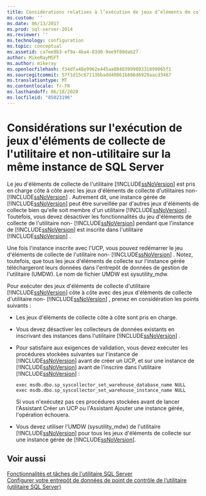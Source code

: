 ```yaml
---
title: Considérations relatives à l’exécution de jeux d’éléments de collecte de l’utilitaire et non-utilitaire sur la même instance de SQL Server | Microsoft Docs
ms.custom: ''
ms.date: 06/13/2017
ms.prod: sql-server-2014
ms.reviewer: ''
ms.technology: configuration
ms.topic: conceptual
ms.assetid: ca7ee9b3-ef9a-4ba4-83d0-9ee9f80dab27
author: MikeRayMSFT
ms.author: mikeray
ms.openlocfilehash: f34dfa48e9962e445aa8848399980331899065f1
ms.sourcegitcommit: 57f1d15c67113bbadd40861b886d6929aacd3467
ms.translationtype: MT
ms.contentlocale: fr-FR
ms.lasthandoff: 06/18/2020
ms.locfileid: "85023196"
---
```

# <a name="considerations-for-running-utility-and-non-utility-collection-sets-on-the-same-instance-of-sql-server"></a>Considérations sur l'exécution de jeux d'éléments de collecte de l'utilitaire et non-utilitaire sur la même instance de SQL Server
  Le jeu d'éléments de collecte de l'utilitaire [!INCLUDE[ssNoVersion](../../includes/ssnoversion-md.md)] est pris en charge côte à côte avec les jeux d'éléments de collecte d'utilitaires non- [!INCLUDE[ssNoVersion](../../includes/ssnoversion-md.md)] . Autrement dit, une instance gérée de [!INCLUDE[ssNoVersion](../../includes/ssnoversion-md.md)] peut être surveillée par d'autres jeux d'éléments de collecte bien qu'elle soit membre d'un utilitaire [!INCLUDE[ssNoVersion](../../includes/ssnoversion-md.md)] . Toutefois, vous devez désactiver les fonctionnalités du jeu d'éléments de collecte de l'utilitaire non- [!INCLUDE[ssNoVersion](../../includes/ssnoversion-md.md)] pendant que l'instance de [!INCLUDE[ssNoVersion](../../includes/ssnoversion-md.md)] est inscrite dans l'utilitaire [!INCLUDE[ssNoVersion](../../includes/ssnoversion-md.md)] .  
  
 Une fois l'instance inscrite avec l'UCP, vous pouvez redémarrer le jeu d'éléments de collecte de l'utilitaire non- [!INCLUDE[ssNoVersion](../../includes/ssnoversion-md.md)] . Notez, toutefois, que tous les jeux d'éléments de collecte sur l'instance gérée téléchargeront leurs données dans l'entrepôt de données de gestion de l'utilitaire (UMDW). Le nom de fichier UMDW est sysutility_mdw.  
  
 Pour exécuter des jeux d'éléments de collecte d'utilitaire [!INCLUDE[ssNoVersion](../../includes/ssnoversion-md.md)] côte à côte avec des jeux d'éléments de collecte d'utilitaire non- [!INCLUDE[ssNoVersion](../../includes/ssnoversion-md.md)] , prenez en considération les points suivants :  
  
-   Les jeux d'éléments de collecte côte à côte sont pris en charge.  
  
-   Vous devez désactiver les collecteurs de données existants en inscrivant des instances dans l'utilitaire [!INCLUDE[ssNoVersion](../../includes/ssnoversion-md.md)] .  
  
-   Pour satisfaire aux exigences de validation, vous devez exécuter les procédures stockées suivantes sur l'instance de [!INCLUDE[ssNoVersion](../../includes/ssnoversion-md.md)] avant de créer un UCP, et sur une instance de [!INCLUDE[ssNoVersion](../../includes/ssnoversion-md.md)] avant de l'inscrire dans l'utilitaire [!INCLUDE[ssNoVersion](../../includes/ssnoversion-md.md)] :  
  
    ```  
    exec msdb.dbo.sp_syscollector_set_warehouse_database_name NULL  
    exec msdb.dbo.sp_syscollector_set_warehouse_instance_name NULL  
    ```  
  
     Si vous n'exécutez pas ces procédures stockées avant de lancer l'Assistant Créer un UCP ou l'Assistant Ajouter une instance gérée, l'opération échouera.  
  
-   Vous devez utiliser l'UMDW (sysutility_mdw) de l'utilitaire [!INCLUDE[ssNoVersion](../../includes/ssnoversion-md.md)] pour tous les jeux d'éléments de collecte sur une instance gérée de [!INCLUDE[ssNoVersion](../../includes/ssnoversion-md.md)].  
  
## <a name="see-also"></a>Voir aussi  
 [Fonctionnalités et tâches de l'utilitaire SQL Server](sql-server-utility-features-and-tasks.md)   
 [Configurer votre entrepôt de données de point de contrôle de l’utilitaire &#40;utilitaire SQL Server&#41;](configure-your-utility-control-point-data-warehouse-sql-server-utility.md)  
  
  
